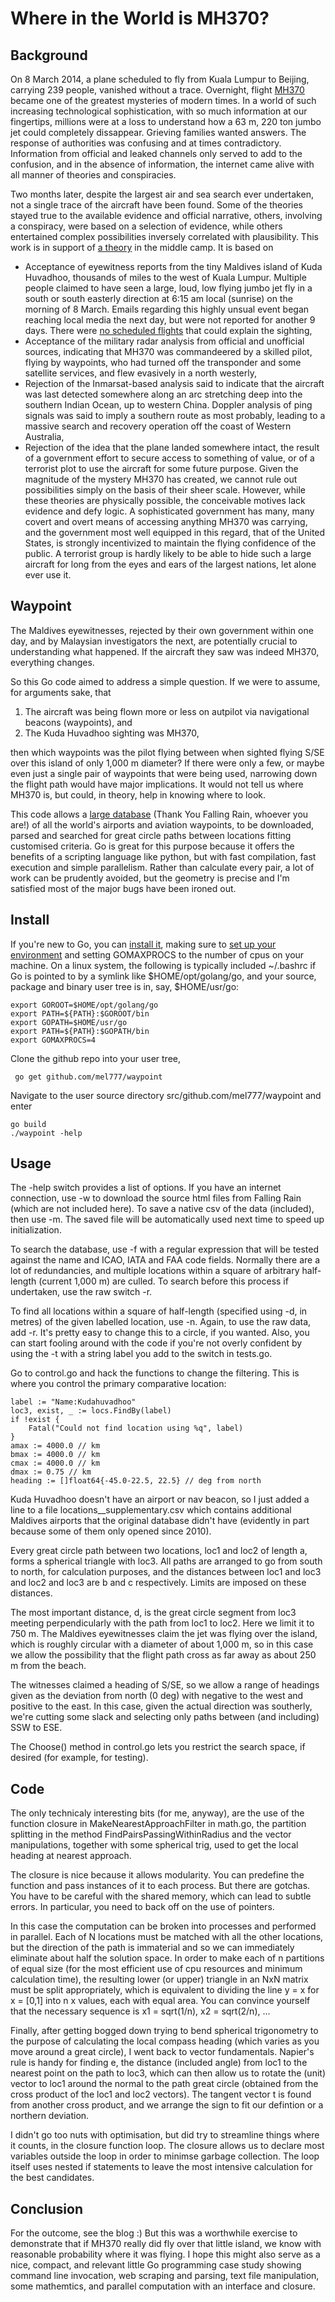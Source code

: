 Where in the World is MH370?
============================

Background
----------

On 8 March 2014, a plane scheduled to fly from Kuala Lumpur to Beijing, carrying
239 people, vanished without a trace.  Overnight, flight [MH370](https://en.wikipedia.org/wiki/Malaysia_Airlines_Flight_370) became one of the greatest mysteries of modern times.  In a world of such increasing technological sophistication, with so much information at our fingertips, millions were at a loss to understand how a 63 m, 220 ton jumbo jet could completely dissappear.  Grieving families wanted answers.  The response of authorities was confusing and at times contradictory.  Information from official and leaked channels only served to add to the confusion, and in the absence of information, the internet came alive with all manner of theories and conspiracies.

Two months later, despite the largest air and sea search ever undertaken, not a single trace of the aircraft have been found.  Some of the theories stayed true to the available evidence and official narrative, others, involving a conspiracy, were based on a selection of evidence, while others entertained complex possibilities inversely correlated with plausibility.  This work is in support of [a theory](http://www.mh370yat.blogspot.com) in the middle camp.  It is based on

* Acceptance of eyewitness reports from the tiny Maldives island of Kuda Huvadhoo, thousands of miles to the west of Kuala Lumpur.  Multiple people claimed to have seen a large, loud, low flying jumbo jet fly in a south or south easterly direction at 6:15 am local (sunrise) on the morning of 8 March.  Emails regarding this highly unsual event began reaching local media the next day, but were not reported for another 9 days.  There were [no scheduled flights](http://www.mh370yat.blogspot.com/2014/04/maldives-air-activity.html) that could explain the sighting,
* Acceptance of the military radar analysis from official and unofficial sources, indicating that MH370 was commandeered by a skilled pilot, flying by waypoints, who had turned off the transponder and some satellite services, and flew evasively in a north westerly,
* Rejection of the Inmarsat-based analysis said to indicate that the aircraft was last detected somewhere along an arc stretching deep into the southern Indian Ocean, up to western China.  Doppler analysis of ping signals was said to imply a southern route as most probably, leading to a massive search and recovery operation off the coast of Western Australia,
* Rejection of the idea that the plane landed somewhere intact, the result of a government effort to secure access to something of value, or of a terrorist plot to use the aircraft for some future purpose.  Given the magnitude of the mystery MH370 has created, we cannot rule out possibilities simply on the basis of their sheer scale.  However, while these theories are physically possible, the conceivable motives lack evidence and defy logic.  A sophisticated government has many, many covert and overt means of accessing anything MH370 was carrying, and the government most well equipped in this regard, that of the United States, is strongly incentivized to maintain the flying confidence of the public.  A terrorist group is hardly likely to be able to hide such a large aircraft for long from the eyes and ears of the largest nations, let alone ever use it.  

Waypoint
--------

The Maldives eyewitnesses, rejected by their own government within one day, and by Malaysian investigators the next, are potentially crucial to understanding what happened.  If the aircraft they saw was indeed MH370, everything changes.

So this Go code aimed to address a simple question.  If we were to assume, for arguments sake, that

1. The aircraft was being flown more or less on autpilot via navigational beacons (waypoints), and
2. The Kuda Huvadhoo sighting was MH370,

then which waypoints was the pilot flying between when sighted flying S/SE over this island of only 1,000 m diameter?  If there were only a few, or maybe even just a single pair of waypoints that were being used, narrowing down the flight path would have major implications.  It would not tell us where MH370 is, but could, in theory, help in knowing where to look.

This code allows a [large database](http://www.fallingrain.com/world/index.html) (Thank You Falling Rain, whoever you are!) of all the world's airports and aviation waypoints, to be downloaded, parsed and searched for great circle paths between locations fitting customised criteria.  Go is great for this purpose because it offers the benefits of a scripting language like python, but with fast compilation, fast execution and simple parallelism.  Rather than calculate every pair, a lot of work can be prudently avoided, but the geometry is precise and I'm satisfied most of the major bugs have been ironed out.

Install
-------

If you're new to Go, you can [install it](http://golang.org/doc/install), making sure to [set up your environment](http://golang.org/doc/code.html) and setting GOMAXPROCS to the number of cpus on your machine.  On a linux system, the following is typically included ~/.bashrc if Go is pointed to by a symlink like $HOME/opt/golang/go, and your source, package and binary user tree is in, say, $HOME/usr/go:

```
export GOROOT=$HOME/opt/golang/go
export PATH=${PATH}:$GOROOT/bin
export GOPATH=$HOME/usr/go
export PATH=${PATH}:$GOPATH/bin
export GOMAXPROCS=4
```

Clone the github repo into your user tree, 

     go get github.com/mel777/waypoint

Navigate to the user source directory src/github.com/mel777/waypoint and enter

    go build
	./waypoint -help

Usage
-----

The -help switch provides a list of options.  If you have an internet connection, use -w to download the source html files from Falling Rain (which are not included here).  To save a native csv of the data (included), then use -m.  The saved file will be automatically used next time to speed up initialization.

To search the database, use -f with a regular expression that will be tested against the name and ICAO, IATA and FAA code fields.  Normally there are a lot of redundancies, and multiple locations within a  square of arbitrary half-length (current 1,000 m) are culled.  To search before this process if undertaken, use the raw switch -r. 

To find all locations within a square of half-length (specified using -d, in metres) of the given labelled location, use -n.  Again, to use the raw data, add -r.  It's pretty easy to change this to a circle, if you wanted.  Also, you can start fooling around with the code if you're not overly confident by using the -t with a string label you add to the switch in tests.go.

Go to control.go and hack the functions to change the filtering.  This is where you control the primary comparative location:

```
label := "Name:Kudahuvadhoo"
loc3, exist, _ := locs.FindBy(label)
if !exist {
	Fatal("Could not find location using %q", label)
}
amax := 4000.0 // km
bmax := 4000.0 // km
cmax := 4000.0 // km
dmax := 0.75 // km
heading := []float64{-45.0-22.5, 22.5} // deg from north
```

Kuda Huvadhoo doesn't have an airport or nav beacon, so I just added a line to a file locations__supplementary.csv which contains additional Maldives airports that the original database didn't have (evidently in part because some of them only opened since 2010).

Every great circle path between two locations, loc1 and loc2 of length a, forms a spherical triangle with loc3.  All paths are arranged to go from south to north, for calculation purposes, and the distances between loc1 and loc3 and loc2 and loc3 are b and c respectively.  Limits are imposed on these distances.

The most important distance, d, is the great circle segment from loc3 meeting perpendicularly with the path from loc1 to loc2.  Here we limit it to 750 m.  The Maldives eyewitnesses claim the jet was flying over the island, which is roughly circular with a diameter of about 1,000 m, so in this case we allow the possibility that the flight path cross as far away as about 250 m from the beach.   

The witnesses claimed a heading of S/SE, so we allow a range of headings given as the deviation from north (0 deg) with negative to the west and positive to the east.  In this case, given the actual direction was southerly, we're cutting some slack and selecting only paths between (and including) SSW to ESE. 

The Choose() method in control.go lets you restrict the search space, if desired (for example, for testing).

Code
----

The only technicaly interesting bits (for me, anyway), are the use of the function closure in MakeNearestApproachFilter in math.go, the partition splitting in the method FindPairsPassingWithinRadius and the vector manipulations, together with some spherical trig, used to get the local heading at nearest approach.

The closure is nice because it allows modularity.  You can predefine the function and pass instances of it to each process.  But there are gotchas.  You have to be careful with the shared memory, which can lead to subtle errors.  In particular, you need to back off on the use of pointers.

In this case the computation can be broken into processes and performed in parallel.  Each of N locations must be matched with all the other locations, but the direction of the path is immaterial and so we can immediately eliminate about half the solution space.  In order to make each of n partitions of equal size (for the most efficient use of cpu resources and minimum calculation time), the resulting lower (or upper) triangle in an NxN matrix must be split appropriately, which is equivalent to dividing the line y = x for x = [0,1] into n x values, each with equal area.  You can convince yourself that the necessary sequence is x1 = sqrt(1/n), x2 = sqrt(2/n), ... 

Finally, after getting bogged down trying to bend spherical trigonometry to the purpose of calculating the local compass heading (which varies as you move around a great circle), I went back to vector fundamentals.  Napier's rule is handy for finding e, the distance (included angle) from loc1 to the nearest point on the path to loc3, which can then allow us to rotate the (unit) vector to loc1 around the normal to the path great circle (obtained from the cross product of the loc1 and loc2 vectors).  The tangent vector t is found from another cross product, and we arrange the sign to fit our defintion or a northern deviation.

I didn't go too nuts with optimisation, but did try to streamline things where it counts, in the closure function loop.  The closure allows us to declare most variables outside the loop in order to minimse garbage collection.  The loop itself uses nested if statements to leave the most intensive calculation for the best candidates.

Conclusion
----------

For the outcome, see the blog :)  But this was a worthwhile exercise to demonstrate that if MH370 really did fly over that little island, we know with reasonable probability where it was flying.  I hope this might also serve as a nice, compact, and relevant little Go programming case study showing command line invocation, web scraping and parsing, text file manipulation, some mathemtics, and parallel computation with an interface and closure.
